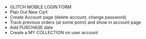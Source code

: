 - GLITCH MOBILE LOGIN FORM
- Plan Out New Cart
- Create Account page (delete account, change password)
- Track previous orders (at some point) and show in account page
- Add PURCHASE date
- Create a MY COLLECTION on user account
